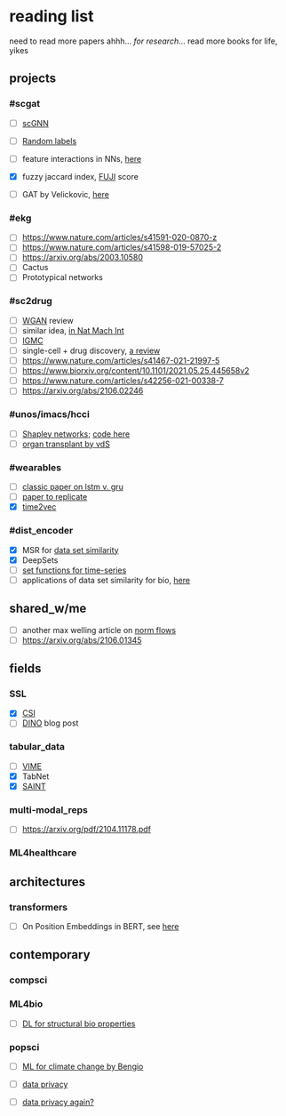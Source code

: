 # reading list
need to read more papers ahhh... *for research*... read more books for life, yikes

## projects

### \#scgat
- [ ] [scGNN](https://www.nature.com/articles/s41467-021-22197-x)
- [ ] [Random labels](https://arxiv.org/abs/2006.10455)
- [ ] feature interactions in NNs, [here](https://arxiv.org/abs/1705.04977)
- [x] fuzzy jaccard index, [FUJI](https://arxiv.org/abs/2008.02216) score
- [ ] GAT by Velickovic, [here](https://arxiv.org/abs/1710.10903)


### \#ekg
- [ ] https://www.nature.com/articles/s41591-020-0870-z
- [ ] https://www.nature.com/articles/s41598-019-57025-2
- [ ] https://arxiv.org/abs/2003.10580
- [ ] Cactus
- [ ] Prototypical networks

### \#sc2drug
- [ ] [WGAN](https://www.depthfirstlearning.com/2019/WassersteinGAN) review 
- [ ] similar idea, [in Nat Mach Int](https://www.nature.com/articles/s42256-020-00285-9)
- [ ] [IGMC](https://github.com/muhanzhang/IGMC)
- [ ] single-cell + drug discovery, [a review](https://www.sciencedirect.com/science/article/pii/S0165614720302376)
- [ ] https://www.nature.com/articles/s41467-021-21997-5
- [ ] https://www.biorxiv.org/content/10.1101/2021.05.25.445658v2
- [ ] https://www.nature.com/articles/s42256-021-00338-7
- [ ] https://arxiv.org/abs/2106.02246

### \#unos/imacs/hcci
- [ ] [Shapley networks](https://arxiv.org/pdf/2104.02297v1.pdf); [code here](https://github.com/inouye-lab/ShapleyExplanationNetworks)
- [ ] [organ transplant by vdS](https://arxiv.org/abs/2101.11769)

### \#wearables
- [ ] [classic paper on lstm v. gru](http://proceedings.mlr.press/v37/jozefowicz15.pdf)
- [ ] [paper to replicate](https://doi.org/10.1038/s41591-021-01335-4)
- [x] [time2vec](https://arxiv.org/abs/1907.05321)

### \#dist_encoder
- [x] MSR for [data set similarity](https://www.microsoft.com/en-us/research/blog/measuring-dataset-similarity-using-optimal-transport/)
- [x] DeepSets
- [ ] [set functions for time-series](https://arxiv.org/abs/1909.12064)
- [ ] applications of data set similarity for bio, [here](https://doi.org/10.1038/s41592-019-0689-z)

## shared_w/me
- [ ] another max welling article on [norm flows](https://arxiv.org/abs/2102.05379)
- [ ] https://arxiv.org/abs/2106.01345

## fields

### SSL
- [x] [CSI](https://arxiv.org/abs/2007.08176)
- [ ] [DINO](https://ai.facebook.com/blog/dino-paws-computer-vision-with-self-supervised-transformers-and-10x-more-efficient-training/) blog post

### tabular_data
- [ ] [VIME](https://papers.nips.cc/paper/2020/file/7d97667a3e056acab9aaf653807b4a03-Paper.pdf)
- [x] TabNet
- [x] [SAINT]()

### multi-modal_reps
- [ ] https://arxiv.org/pdf/2104.11178.pdf

### ML4healthcare

## architectures

### transformers
- [ ] On Position Embeddings in BERT, see [here](https://openreview.net/forum?id=onxoVA9FxMw)

## contemporary

### compsci

### ML4bio
- [ ] [DL for structural bio properties](https://www.nature.com/articles/s41467-021-23246-1)

### popsci
- [ ] [ML for climate change by Bengio](https://arxiv.org/abs/1906.05433)
- [ ] [data privacy](https://arxiv.org/pdf/2103.08562.pdf)
- [ ] [data privacy again?](https://www.nature.com/articles/s41583-021-00458-4?WT.mc_id=TWT_NatRevNeurosci)

